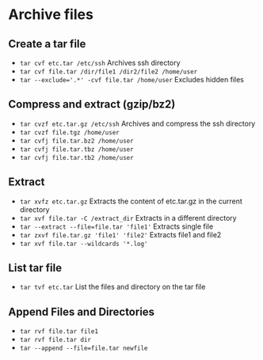 # Archive files

## Create a tar file

- `tar cvf etc.tar /etc/ssh` Archives ssh directory
- `tar cvf file.tar /dir/file1 /dir2/file2 /home/user`
- `tar --exclude='.*' -cvf file.tar /home/user` Excludes hidden files

## Compress and extract (gzip/bz2)

- `tar cvzf etc.tar.gz /etc/ssh` Archives and compress the ssh directory
- `tar cvzf file.tgz /home/user`
- `tar cvfj file.tar.bz2 /home/user`
- `tar cvfj file.tar.tbz /home/user`
- `tar cvfj file.tar.tb2 /home/user`

## Extract

- `tar xvfz etc.tar.gz` Extracts the content of etc.tar.gz in the current directory
- `tar xvf file.tar -C /extract_dir` Extracts in a different directory
- `tar --extract --file=file.tar 'file1'` Extracts single file
- `tar zxvf file.tar.gz 'file1' 'file2'` Extracts file1 and file2
- `tar xvf file.tar --wildcards '*.log'`

## List tar file

- `tar tvf etc.tar` List the files and directory on the tar file

## Append Files and Directories

- `tar rvf file.tar file1`
- `tar rvf file.tar dir`
- `tar --append --file=file.tar newfile`
